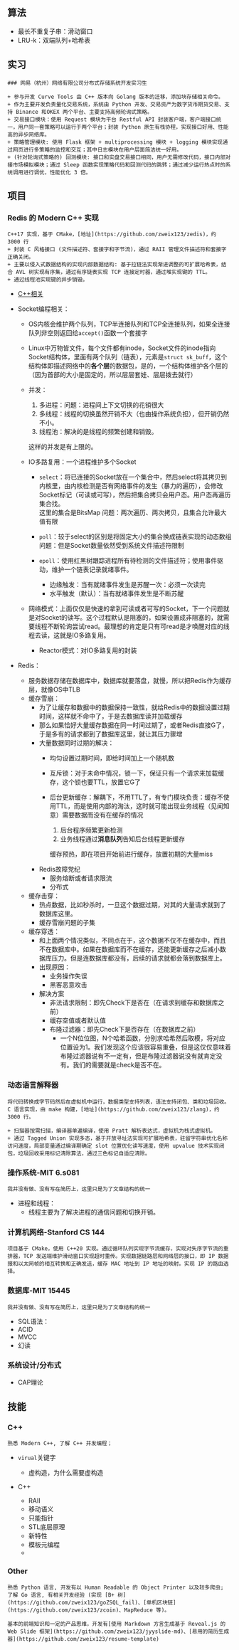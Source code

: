 ## 算法

+ 最长不重复子串：滑动窗口
+ LRU-k：双端队列+哈希表

## 实习

```
### 网易（杭州）网络有限公司分布式存储系统开发实习生

+ 参与开发 Curve Tools 由 C++ 版本向 Golang 版本的迁移，添加块存储相关命令。
+ 作为主要开发负责量化交易系统，系统由 Python 开发、交易资产为数字货币期货交易、支持 Binance 和OKEX 两个平台、主要支持高频轮询式策略。
+ 交易接口模块：使用 Request 模块为平台 Restful API 封装客户端，客户端接口统一，用户同一套策略可以运行于两个平台；封装 Python 原生有栈协程，实现接口好用、性能高的异步网络库。
+ 策略管理模块: 使用 Flask 框架 + multiprocessing 模块 + logging 模块实现通过网页进行多策略的监控和交互；其中日志模块在用户层面简洁统一好用。
+ (针对轮询式策略的) 回测模块: 接口和实盘交易接口相同，用户无需修改代码，接口内部对接市场模拟模块；通过 Sleep 函数实现策略代码和回测代码的跳转；通过减少运行热点时的系统调用进行调优，性能优化 3 倍。
```

## 项目

### Redis 的 Modern C++ 实现

```
C++17 实现，基于 CMake，[地址](https://github.com/zweix123/zedis)，约 3000 行
+ 封装 C 风格接口 (文件描述符、套接字和字节流)，通过 RAII 管理文件描述符和套接字正确关闭。
+ 主要以侵入式数据结构的实现内部数据结构: 基于拉链法实现渐进调整的可扩展哈希表，结合 AVL 树实现有序集，通过有序链表实现 TCP 连接定时器，通过堆实现键的 TTL。
+ 通过线程池实现键的异步销毁。
```

+ [C++相关](#C++)
+ Socket编程相关：
	+ OS内核会维护两个队列，TCP半连接队列和TCP全连接队列，如果全连接队列非空则返回给`accept()`函数一个套接字
	+ Linux中万物皆文件，每个文件都有inode，Socket文件的inode指向Socket结构体，里面有两个队列（链表），元素是`struct sk_buff`，这个结构体即描述网络中的**各个层**的数据包，是的，一个结构体维护各个层的（因为首部的大小是固定的，所以层层套娃、层层拨去就行）
	+ 并发：
		1. 多进程：问题：进程间上下文切换的花销很大
		2. 多线程：线程的切换虽然开销不大（也由操作系统负担），但开销仍然不小。
		3. 线程池：解决的是线程的频繁创建和销毁。

		这样的并发是有上限的。
	+ IO多路复用：一个进程维护多个Socket
		+ `select`：将已连接的Socket放在一个集合中，然后select将其拷贝到内核里，由内核检测是否有网络事件的发生（暴力的遍历），会修改Socket标记（可读或可写），然后把集合拷贝会用户态。用户态再遍历集合找。  
			这里的集合是BitsMap
			问题：两次遍历、两次拷贝，且集合允许最大值有限
		+ `poll`：较于select的区别是将固定大小的集合换成链表实现的动态数组  
			问题：但是Socket数量依然受到系统文件描述符限制

		+ `epoll`：使用红黑树跟踪进程所有待检测的文件描述符；使用事件驱动，维护一个链表记录就绪事件。
			+ 边缘触发：当有就绪事件发生是苏醒一次：必须一次读完
			+ 水平触发（默认）：当有就绪事件发生是不断苏醒

	+ 网络模式：上面仅仅是快速的拿到可读或者可写的Socket，下一个问题就是对Socket的读写。这个过程默认是阻塞的，如果设置成非阻塞的，就需要线程不断轮询尝试read。最理想的肯定是只有可read是才唤醒对应的线程去读，这就是IO多路复用。
		+ Reactor模式：对IO多路复用的封装

+ Redis：
	+ 服务数据存储在数据库中，数据库就要落盘，就慢，所以把Redis作为缓存层，就像OS中TLB
	+ 缓存雪崩：
		+ 为了让缓存和数据中的数据保持一致性，就给Redis中的数据设置过期时间，这样就不命中了，于是去数据库读并加载缓存
		+ 那么如果恰好大量缓存数据在同一时间过期了，或者Redis直接G了，于是多有的请求都到了数据库这里，就让其压力骤增
		+ 大量数据同时过期的解决：
			+ 均匀设置过期时间，即给时间加上一个随机数
			+ 互斥锁：对于未命中情况，锁一下，保证只有一个请求来加载缓存，这个锁也要TTL，放置它G了
			+ 后台更新缓存：解耦下，不用TTL了，有专门模块负责：缓存不使用TTL，而是使用内部的淘汰，这时就可能出现业务线程（见闻知意）需要数据而没有在缓存的情况
				1. 后台程序频繁更新检测
				2. 业务线程通过**消息队列**告知后台线程更新缓存

				缓存预热，即在项目开始前进行缓存，放置初期的大量miss
		+ Redis故障党纪
			+ 服务熔断或者请求限流
			+ 分布式
	+ 缓存击穿：
		+ 热点数据，比如秒杀时，一旦这个数据过期，对其的大量请求就到了数据库这里。
		+ 缓存雪崩问题的子集
	+ 缓存穿透：
		+ 和上面两个情况类似，不同点在于，这个数据不仅不在缓存中，而且不在数据库中。如果在数据库而不在缓存，还能更新缓存之后减小数据库压力。但是连数据库都没有，后续的请求就都会落到数据库上。
		+ 出现原因：
			+ 业务操作失误
			+ 黑客恶意攻击
		+ 解决方案
			+ 非法请求限制：即先Check下是否在（在请求到缓存和数据库之前）
			+ 缓存空值或者默认值
			+ 布隆过滤器：即先Check下是否存在（在数据库之前）
				+ 一个N位位图，N个哈希函数，分别求哈希然后取模，将对应位置设为1。我们发现这个应该很容易重叠，但是这仅仅意味着布隆过滤器说有不一定有，但是布隆过滤器说没有就肯定没有。我们的需要就是check是否不在。


### 动态语言解释器

```
将代码转换成字节码然后在虚拟机中运行，数据类型支持列表，语法支持闭包、类和垃圾回收。  
C 语言实现，由 make 构建，[地址](https://github.com/zweix123/zlang)，约 3000 行。

+ 扫描器按需扫描，编译器单遍编译，使用 Pratt 解析表达式，虚拟机为栈式虚拟机。
+ 通过 Tagged Union 实现多态，基于开放寻址法实现可扩展哈希表，驻留字符串优化名称访问速度，局部变量通过编译期确定 slot 位置优化读写速度，使用 upvalue 技术实现闭包，垃圾回收采用标记清除算法，通过三色标记自适应清除。
```

### 操作系统-MIT 6.s081

```
我并没有做、没有写在简历上，这里只是为了文章结构的统一
```

+ 进程和线程：
	+ 线程主要为了解决进程的通信问题和切换开销。

### 计算机网络-Stanford CS 144

```
项目基于 CMake，使用 C++20 实现。通过循环队列实现字节流缓存，实现对失序字节流的重排器，TCP 发送端维护滑动窗口实现超时重传。实现数据链路层和网络层的接口，即 IP 数据报和以太网帧的相互转换和正确发送，缓存 MAC 地址到 IP 地址的映射。实现 IP 的路由选择。
```

### 数据库-MIT 15445

```
我并没有做、没有写在简历上，这里只是为了文章结构的统一
```

+ SQL语法：
+ ACID
+ MVCC
+ 幻读

### 系统设计/分布式

+ CAP理论

## 技能

### C++

```
熟悉 Modern C++, 了解 C++ 并发编程；
```

+ `virual`关键字
	+ 虚构造，为什么需要虚构造

+ C++
	+ RAII
	+ 移动语义
	+ 只能指针
	+ STL底层原理
	+ 新特性
	+ 模板元编程
	+ 


### Other

```
熟悉 Python 语言, 开发有以 Human Readable 的 Object Printer 以及较多爬虫; 了解 Go 语言, 有相关开发经验 (实现 [B+ 树](https://github.com/zweix123/goZSQL_fail)、[单机区块链](https://github.com/zweix123/zcoin)、MapReduce 等)。

基本的前端知识和一定的产品思维，开发有[使用 Markdown 方言生成基于 Reveal.js 的 Web Slide 框架](https://github.com/zweix123/jyyslide-md)、[易用的简历生成器](https://github.com/zweix123/resume-template)
```
